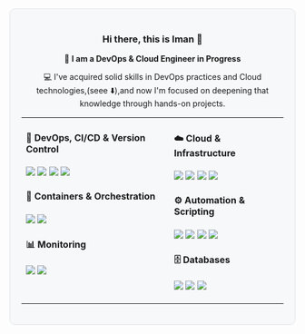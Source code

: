 
<div align="center" style="border-radius: 10px; padding: 20px; background: #f6f8fa; border: 1px solid #e1e4e8;">

### Hi there, this is Iman 💮  

🚀 **I am a DevOps & Cloud Engineer in Progress**  

💻 I've acquired solid skills in DevOps practices and Cloud technologies,(seee ⬇️),and now I'm focused on deepening that knowledge through hands-on projects.  


<table>
  <tr>
    <td valign="top">

#### 🔁 DevOps, CI/CD & Version Control
<p>
  <img src="https://img.shields.io/badge/-Git-F05032?logo=git&logoColor=white&style=flat-square"/>
  <img src="https://img.shields.io/badge/-GitHub-181717?logo=github&logoColor=white&style=flat-square"/>
  <img src="https://img.shields.io/badge/-GitHub%20Actions-2088FF?logo=githubactions&logoColor=white&style=flat-square"/>
  <img src="https://img.shields.io/badge/-Jenkins-D24939?logo=jenkins&logoColor=white&style=flat-square"/>
</p>

#### 🐳 Containers & Orchestration
<p>
  <img src="https://img.shields.io/badge/-Docker-2496ED?logo=docker&logoColor=white&style=flat-square"/>
  <img src="https://img.shields.io/badge/-Kubernetes-326CE5?logo=kubernetes&logoColor=white&style=flat-square"/>
</p>

#### 📊 Monitoring
<p>
  <img src="https://img.shields.io/badge/-Prometheus-E6522C?logo=prometheus&logoColor=white&style=flat-square"/>
  <img src="https://img.shields.io/badge/-Grafana-F46800?logo=grafana&logoColor=white&style=flat-square"/>
</p>

</td>
<td valign="top">

#### ☁️ Cloud & Infrastructure
<p>
  <img src="https://img.shields.io/badge/-Azure-0078D4?logo=microsoftazure&logoColor=white&style=flat-square"/>
  <img src="https://img.shields.io/badge/-AWS-232F3E?logo=amazonaws&logoColor=white&style=flat-square"/>
  <img src="https://img.shields.io/badge/-Terraform-7B42BC?logo=terraform&logoColor=white&style=flat-square"/>
  <img src="https://img.shields.io/badge/-Ansible-EE0000?logo=ansible&logoColor=white&style=flat-square"/>
</p>

#### ⚙️ Automation & Scripting
<p>
  <img src="https://img.shields.io/badge/-Bash-4EAA25?logo=gnubash&logoColor=white&style=flat-square"/>
  <img src="https://img.shields.io/badge/-Linux-FCC624?logo=linux&logoColor=black&style=flat-square"/>
  <img src="https://img.shields.io/badge/-Python-3776AB?logo=python&logoColor=white&style=flat-square"/>
  <img src="https://img.shields.io/badge/-PowerShell-5391FE?logo=powershell&logoColor=white&style=flat-square"/>
</p>

#### 🗄 Databases
<p>
  <img src="https://img.shields.io/badge/-MySQL-4479A1?logo=mysql&logoColor=white&style=flat-square"/>
  <img src="https://img.shields.io/badge/-PostgreSQL-4169E1?logo=postgresql&logoColor=white&style=flat-square"/>
  <img src="https://img.shields.io/badge/-MongoDB-47A248?logo=mongodb&logoColor=white&style=flat-square"/>
</p>

</td>
  </tr>
</table>


